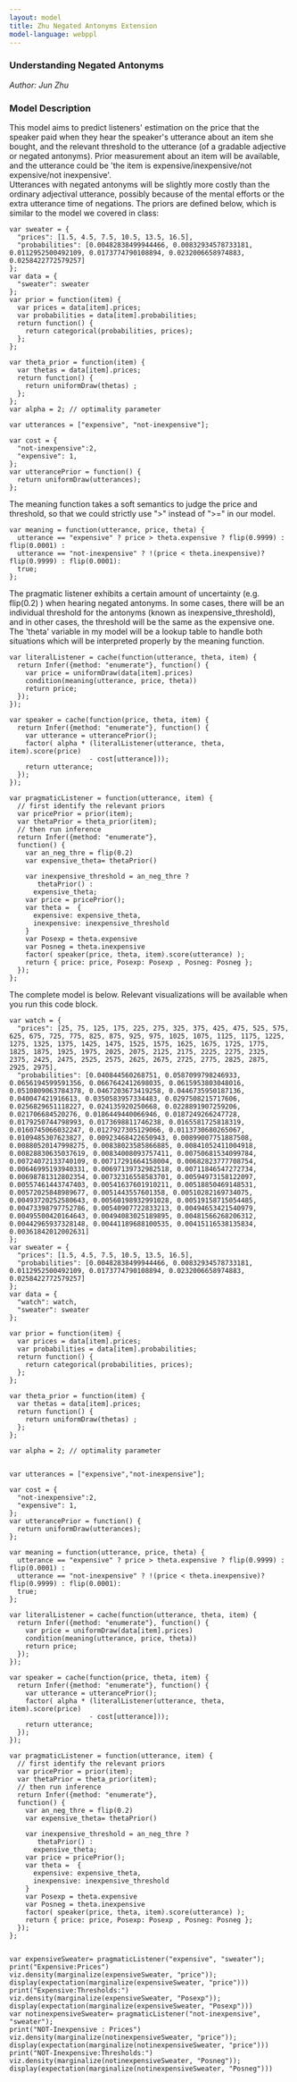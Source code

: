 ```yaml
---
layout: model
title: Zhu Negated Antonyms Extension
model-language: webppl
---
```


### Understanding Negated Antonyms

*Author: Jun Zhu*

### Model Description
This model aims to predict listeners' estimation on the price that the speaker paid when they hear the speaker's utterance about an item she bought, and the relevant threshold to the utterance (of a gradable adjective or negated antonyms). Prior measurement about an item will be available, and the utterance could be 'the item is expensive/inexpensive/not expensive/not inexpensive'.  
Utterances with negated antonyms will be slightly more costly than the ordinary adjectival utterance, possibly because of the mental efforts or the extra utterance time of negations.
The priors are defined below, which is similar to the model we covered in class:

~~~~
var sweater = {
  "prices": [1.5, 4.5, 7.5, 10.5, 13.5, 16.5],
  "probabilities": [0.00482838499944466, 0.00832934578733181, 0.0112952500492109, 0.0173774790108894, 0.0232006658974883, 0.0258422772579257]
};
var data = {
  "sweater": sweater
};
var prior = function(item) {
  var prices = data[item].prices;
  var probabilities = data[item].probabilities;
  return function() {
    return categorical(probabilities, prices);
  };
};

var theta_prior = function(item) {
  var thetas = data[item].prices;
  return function() {
    return uniformDraw(thetas) ;
  };
};
var alpha = 2; // optimality parameter

var utterances = ["expensive", "not-inexpensive"];

var cost = {
  "not-inexpensive":2,
  "expensive": 1,
};
var utterancePrior = function() {
  return uniformDraw(utterances);
};
~~~~

The meaning function takes a soft semantics to judge the price and threshold, so that we could strictly use ">" instead of ">=" in our model.  

~~~~
var meaning = function(utterance, price, theta) {
  utterance == "expensive" ? price > theta.expensive ? flip(0.9999) : flip(0.0001) : 
  utterance == "not-inexpensive" ? !(price < theta.inexpensive)? flip(0.9999) : flip(0.0001):
  true;
};
~~~~

The pragmatic listener exhibits a certain amount of uncertainty (e.g. flip(0.2) ) when hearing negated antonyms. In some cases, there will be an individual threshold for the antonyms (known as inexpensive_threshold), and in other cases, the threshold will be the same as the expensive one. The 'theta' variable in my model will be a lookup table to handle both situations which will be interpreted properly by the meaning function.

~~~~
var literalListener = cache(function(utterance, theta, item) {
  return Infer({method: "enumerate"}, function() {
    var price = uniformDraw(data[item].prices)
    condition(meaning(utterance, price, theta))
    return price;
  });
});

var speaker = cache(function(price, theta, item) {
  return Infer({method: "enumerate"}, function() {
    var utterance = utterancePrior();
    factor( alpha * (literalListener(utterance, theta, item).score(price) 
                    - cost[utterance]));
    return utterance;
  });
});

var pragmaticListener = function(utterance, item) {
  // first identify the relevant priors
  var pricePrior = prior(item);
  var thetaPrior = theta_prior(item);
  // then run inference
  return Infer({method: "enumerate"}, 
  function() {
    var an_neg_thre = flip(0.2)
    var expensive_theta= thetaPrior()
    
    var inexpensive_threshold = an_neg_thre ?
       thetaPrior() :
      expensive_theta;
    var price = pricePrior();
    var theta =  {
      expensive: expensive_theta,
      inexpensive: inexpensive_threshold
    }
    var Posexp = theta.expensive
    var Posneg = theta.inexpensive
    factor( speaker(price, theta, item).score(utterance) );
    return { price: price, Posexp: Posexp , Posneg: Posneg };
  });
};
~~~~

The complete model is below. Relevant visualizations will be available when you run this code block.

~~~~
var watch = {
  "prices": [25, 75, 125, 175, 225, 275, 325, 375, 425, 475, 525, 575, 625, 675, 725, 775, 825, 875, 925, 975, 1025, 1075, 1125, 1175, 1225, 1275, 1325, 1375, 1425, 1475, 1525, 1575, 1625, 1675, 1725, 1775, 1825, 1875, 1925, 1975, 2025, 2075, 2125, 2175, 2225, 2275, 2325, 2375, 2425, 2475, 2525, 2575, 2625, 2675, 2725, 2775, 2825, 2875, 2925, 2975],
  "probabilities": [0.040844560268751, 0.0587099798246933, 0.0656194599591356, 0.0667642412698035, 0.0615953803048016, 0.0510809063784378, 0.0467203673419258, 0.0446735950187136, 0.040047421916613, 0.0350583957334483, 0.0297508215717606, 0.0256829651118227, 0.024135920250668, 0.0228891907259206, 0.021706684520276, 0.0186449440066946, 0.0187249266247728, 0.0179250744798993, 0.0173698811746238, 0.0165581725818319, 0.0160745066032247, 0.0127927305129066, 0.0113730680265067, 0.0109485307623827, 0.00923468422650943, 0.00899007751887508, 0.00880520147998275, 0.00838023585866885, 0.00841052411004918, 0.00828830635037619, 0.00834008093757411, 0.00750681534099784, 0.00724072133740109, 0.00717291664158004, 0.00682823777708754, 0.00646995193940331, 0.00697139732982518, 0.00711846547272734, 0.00698781312802354, 0.00732316558583701, 0.00594973158122097, 0.00557461443747403, 0.00541637601910211, 0.00518850469148531, 0.00572025848989677, 0.0051443557601358, 0.00510282169734075, 0.00493720252580643, 0.00560198932991028, 0.00519158715054485, 0.00473398797752786, 0.00540907722833213, 0.00494653421540979, 0.00495500420164643, 0.00494083025189895, 0.00481566268206312, 0.00442965937328148, 0.00441189688100535, 0.00415116538135834, 0.00361842012002631]
};
var sweater = {
  "prices": [1.5, 4.5, 7.5, 10.5, 13.5, 16.5],
  "probabilities": [0.00482838499944466, 0.00832934578733181, 0.0112952500492109, 0.0173774790108894, 0.0232006658974883, 0.0258422772579257]
};
var data = {
  "watch": watch,
  "sweater": sweater
};

var prior = function(item) {
  var prices = data[item].prices;
  var probabilities = data[item].probabilities;
  return function() {
    return categorical(probabilities, prices);
  };
};

var theta_prior = function(item) {
  var thetas = data[item].prices;
  return function() {
    return uniformDraw(thetas) ;
  };
};

var alpha = 2; // optimality parameter


var utterances = ["expensive","not-inexpensive"];

var cost = {
  "not-inexpensive":2,
  "expensive": 1,
};
var utterancePrior = function() {
  return uniformDraw(utterances);
};

var meaning = function(utterance, price, theta) {
  utterance == "expensive" ? price > theta.expensive ? flip(0.9999) : flip(0.0001) : 
  utterance == "not-inexpensive" ? !(price < theta.inexpensive)? flip(0.9999) : flip(0.0001):
  true;
};

var literalListener = cache(function(utterance, theta, item) {
  return Infer({method: "enumerate"}, function() {
    var price = uniformDraw(data[item].prices)
    condition(meaning(utterance, price, theta))
    return price;
  });
});

var speaker = cache(function(price, theta, item) {
  return Infer({method: "enumerate"}, function() {
    var utterance = utterancePrior();
    factor( alpha * (literalListener(utterance, theta, item).score(price) 
                    - cost[utterance]));
    return utterance;
  });
});

var pragmaticListener = function(utterance, item) {
  // first identify the relevant priors
  var pricePrior = prior(item);
  var thetaPrior = theta_prior(item);
  // then run inference
  return Infer({method: "enumerate"}, 
  function() {
    var an_neg_thre = flip(0.2)
    var expensive_theta= thetaPrior()
    
    var inexpensive_threshold = an_neg_thre ?
       thetaPrior() :
      expensive_theta;
    var price = pricePrior();
    var theta =  {
      expensive: expensive_theta,
      inexpensive: inexpensive_threshold
    }
    var Posexp = theta.expensive
    var Posneg = theta.inexpensive
    factor( speaker(price, theta, item).score(utterance) );
    return { price: price, Posexp: Posexp , Posneg: Posneg };
  });
};


var expensiveSweater= pragmaticListener("expensive", "sweater");
print("Expensive:Prices")
viz.density(marginalize(expensiveSweater, "price"));
display(expectation(marginalize(expensiveSweater, "price")))
print("Expensive:Thresholds:")
viz.density(marginalize(expensiveSweater, "Posexp"));
display(expectation(marginalize(expensiveSweater, "Posexp")))
var notinexpensiveSweater= pragmaticListener("not-inexpensive", "sweater");
print("NOT-Inexpensive : Prices")
viz.density(marginalize(notinexpensiveSweater, "price"));
display(expectation(marginalize(notinexpensiveSweater, "price")))
print("NOT-Inexpensive:Thresholds:")
viz.density(marginalize(notinexpensiveSweater, "Posneg"));
display(expectation(marginalize(notinexpensiveSweater, "Posneg")))
~~~~

